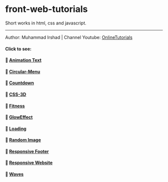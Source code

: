# front-web-tutorials
Short works in html, css and javascript.

---
Author: Muhammad Irshad | Channel Youtube: [OnlineTutorials](https://www.youtube.com/c/OnlineTutorials4Designers)
#### Click to see:
#### 🚀 [Animation Text](https://front-web-tutorials.vercel.app/Animation-Text/main.html)
#### 🚀 [Circular-Menu](https://front-web-tutorials.vercel.app/Circular-Menu/main.html)
#### 🚀 [Countdown](https://front-web-tutorials.vercel.app/Countdown/main.html)
#### 🚀 [CSS-3D](https://front-web-tutorials.vercel.app/CSS-3D/main.html)
#### 🚀 [Fitness](https://front-web-tutorials.vercel.app/Fitness/main.html)
#### 🚀 [GlowEffect](https://front-web-tutorials.vercel.app/GlowEffect/main.html)
#### 🚀 [Loading](https://front-web-tutorials.vercel.app/Loading/main.html)
#### 🚀 [Random Image](https://front-web-tutorials.vercel.app/Random-Image/main.html)
#### 🚀 [Responsive Footer](https://front-web-tutorials.vercel.app/Responsive-Footer/main.html)
#### 🚀 [Responsive Website](https://front-web-tutorials.vercel.app/Responsive-Website/main.html)
#### 🚀 [Waves](https://front-web-tutorials.vercel.app/Waves/main.html)



